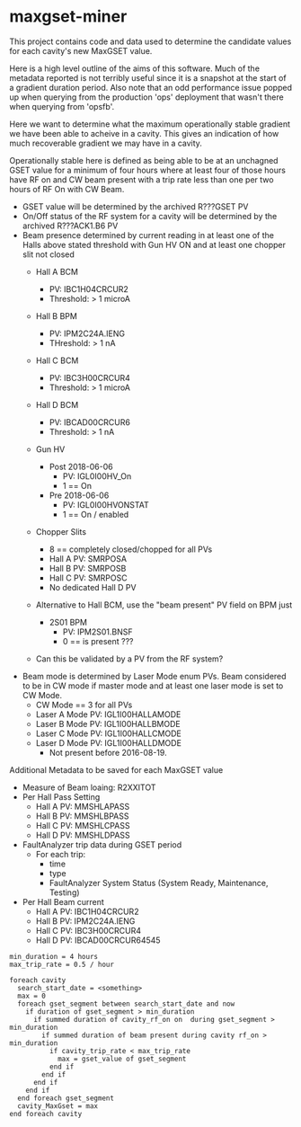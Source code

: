 # maxgset-miner
This project contains code and data used to determine the candidate values for each cavity's new MaxGSET value.

Here is a high level outline of the aims of this software.  Much of the metadata reported is not terribly useful since it is a snapshot at the start of a gradient duration period.  Also note that an odd performance issue popped up when querying from the production 'ops' deployment that wasn't there when querying from 'opsfb'.

Here we want to determine what the maximum operationally stable gradient we have been able to acheive in a cavity.  This gives an indication of how much recoverable gradient we may have in a cavity.

Operationally stable here is defined as being able to be at an unchagned GSET value for a minimum of four hours where at least four of those hours have RF on and CW beam present with a trip rate less than one per two hours of RF On with CW Beam.

 - GSET value will be determined by the archived R???GSET PV
 - On/Off status of the RF system for a cavity will be determined by the archived R???ACK1.B6 PV
 - Beam presence determined by current reading in at least one of the Halls above stated threshold with Gun HV ON and at least one chopper slit not closed
   - Hall A BCM
     - PV: IBC1H04CRCUR2
     - Threshold: > 1 microA
   - Hall B BPM
     - PV: IPM2C24A.IENG
     - THreshold: > 1 nA
   - Hall C BCM
     - PV: IBC3H00CRCUR4
     - Threshold: > 1 microA
   - Hall D BCM
     - PV: IBCAD00CRCUR6
     - Threshold: > 1 nA
   - Gun HV 
     - Post 2018-06-06
       - PV: IGL0I00HV_On
       - 1 == On
     - Pre 2018-06-06
       - PV: IGL0I00HVONSTAT
       - 1 == On / enabled 

   - Chopper Slits 
     - 8 == completely closed/chopped for all PVs
     - Hall A PV: SMRPOSA
     - Hall B PV: SMRPOSB
     - Hall C PV: SMRPOSC
     - No dedicated Hall D PV
   - Alternative to Hall BCM, use the "beam present" PV field on BPM just
     - 2S01 BPM
       - PV: IPM2S01.BNSF
       - 0 == is present ???
   - Can this be validated by a PV from the RF system?
 - Beam mode is determined by Laser Mode enum PVs.  Beam considered to be in CW mode if master mode and at least one laser mode is set to CW Mode.  
   - CW Mode == 3 for all PVs
   - Laser A Mode PV: IGL1I00HALLAMODE
   - Laser B Mode PV: IGL1I00HALLBMODE
   - Laser C Mode PV: IGL1I00HALLCMODE
   - Laser D Mode PV: IGL1I00HALLDMODE
     - Not present before 2016-08-19.

Additional Metadata to be saved for each MaxGSET value
 - Measure of Beam loaing: R2XXITOT
 - Per Hall Pass Setting
   - Hall A PV: MMSHLAPASS
   - Hall B PV: MMSHLBPASS
   - Hall C PV: MMSHLCPASS
   - Hall D PV: MMSHLDPASS
 - FaultAnalyzer trip data during GSET period
   - For each trip:
     - time
     - type
     - FaultAnalyzer System Status (System Ready, Maintenance, Testing)
 - Per Hall Beam current
   - Hall A PV: IBC1H04CRCUR2
   - Hall B PV: IPM2C24A.IENG
   - Hall C PV: IBC3H00CRCUR4
   - Hall D PV: IBCAD00CRCUR64545

```
min_duration = 4 hours
max_trip_rate = 0.5 / hour

foreach cavity
  search_start_date = <something>
  max = 0
  foreach gset_segment between search_start_date and now
    if duration of gset_segment > min_duration
      if summed duration of cavity_rf_on on  during gset_segment > min_duration
        if summed duration of beam present during cavity rf_on > min_duration
          if cavity_trip_rate < max_trip_rate
            max = gset_value of gset_segment
          end if
        end if
      end if
    end if
  end foreach gset_segment
  cavity_MaxGset = max
end foreach cavity
```
